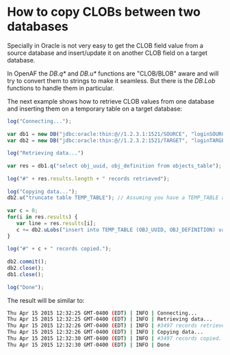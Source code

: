 # How to copy CLOBs between two databases

Specially in Oracle is not very easy to get the CLOB field value from a source database and insert/update it on another CLOB field on a target database.

In OpenAF the _DB.q*_ and _DB.u*_ functions are "CLOB/BLOB" aware and will try to convert them to strings to make it seamless. But there is the _DB.*Lob*_ functions to handle them in particular.

The next example shows how to retrieve CLOB values from one database and inserting them on a temporary table on a target database:

````javascript
log("Connecting...");
 
var db1 = new DB("jdbc:oracle:thin:@//1.2.3.1:1521/SOURCE", "loginSOURCE", "passwordSOURCE");
var db2 = new DB("jdbc:oracle:thin:@//1.2.3.2:1521/TARGET", "loginTARGET", "passwordTARGET");
 
log("Retrieving data...")
 
var res = db1.q("select obj_uuid, obj_definition from objects_table");
 
log("#" + res.results.length + " records retrieved");
 
log("Copying data...");
db2.u("truncate table TEMP_TABLE"); // Assuming you have a TEMP_TABLE already created on db2
 
var c = 0;
for(i in res.results) {
   var line = res.results[i];
   c += db2.uLobs("insert into TEMP_TABLE (OBJ_UUID, OBJ_DEFINITION) values (:1, :2)", [ line.OBJ_UUID, line.OBJ_DEFINITION ]);
}
 
log("#" + c + " records copied.");
 
db2.commit();
db2.close();
db1.close();
 
log("Done");
````

The result will be similar to:

````bash
Thu Apr 15 2015 12:32:25 GMT-0400 (EDT) | INFO | Connecting...
Thu Apr 15 2015 12:32:25 GMT-0400 (EDT) | INFO | Retrieving data...
Thu Apr 15 2015 12:32:26 GMT-0400 (EDT) | INFO | #3497 records retrieved
Thu Apr 15 2015 12:32:26 GMT-0400 (EDT) | INFO | Copying data...
Thu Apr 15 2015 12:32:30 GMT-0400 (EDT) | INFO | #3497 records copied.
Thu Apr 15 2015 12:32:30 GMT-0400 (EDT) | INFO | Done
````